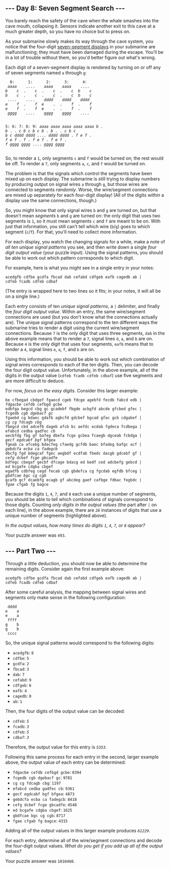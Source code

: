 <article class="day-desc"><h2>--- Day 8: Seven Segment Search ---</h2><p>You barely reach the safety of the cave when the whale smashes into the cave mouth, collapsing it. Sensors indicate another exit to this cave at a much greater depth, so you have no choice but to press on.</p>
<p>As your submarine slowly makes its way through the cave system, you notice that the four-digit <a href="https://en.wikipedia.org/wiki/Seven-segment_display" target="_blank">seven-segment displays</a> in your submarine are malfunctioning; <span title="Yes, just the four-digit seven-segment ones. Whole batch must have been faulty.">they must have been damaged</span> during the escape. You'll be in a lot of trouble without them, so you'd better figure out what's wrong.</p>
<p>Each digit of a seven-segment display is rendered by turning on or off any of seven segments named <code>a</code> through <code>g</code>:</p>
<pre><code>  0:      1:      2:      3:      4:
 <em>aaaa</em>    ....    <em>aaaa    aaaa</em>    ....
<em>b    c</em>  .    <em>c</em>  .    <em>c</em>  .    <em>c  b    c</em>
<em>b    c</em>  .    <em>c</em>  .    <em>c</em>  .    <em>c  b    c</em>
 ....    ....    <em>dddd    dddd    dddd</em>
<em>e    f</em>  .    <em>f  e</em>    .  .    <em>f</em>  .    <em>f</em>
<em>e    f</em>  .    <em>f  e</em>    .  .    <em>f</em>  .    <em>f</em>
 <em>gggg</em>    ....    <em>gggg    gggg</em>    ....

  5:      6:      7:      8:      9:
 <em>aaaa    aaaa    aaaa    aaaa    aaaa</em>
<em>b</em>    .  <em>b</em>    .  .    <em>c  b    c  b    c</em>
<em>b</em>    .  <em>b</em>    .  .    <em>c  b    c  b    c</em>
 <em>dddd    dddd</em>    ....    <em>dddd    dddd</em>
.    <em>f  e    f</em>  .    <em>f  e    f</em>  .    <em>f</em>
.    <em>f  e    f</em>  .    <em>f  e    f</em>  .    <em>f</em>
 <em>gggg    gggg</em>    ....    <em>gggg    gggg</em>
</code></pre>
<p>So, to render a <code>1</code>, only segments <code>c</code> and <code>f</code> would be turned on; the rest would be off. To render a <code>7</code>, only segments <code>a</code>, <code>c</code>, and <code>f</code> would be turned on.</p>
<p>The problem is that the signals which control the segments have been mixed up on each display. The submarine is still trying to display numbers by producing output on signal wires <code>a</code> through <code>g</code>, but those wires are connected to segments <em>randomly</em>. Worse, the wire/segment connections are mixed up separately for each four-digit display! (All of the digits <em>within</em> a display use the same connections, though.)</p>
<p>So, you might know that only signal wires <code>b</code> and <code>g</code> are turned on, but that doesn't mean <em>segments</em> <code>b</code> and <code>g</code> are turned on: the only digit that uses two segments is <code>1</code>, so it must mean segments <code>c</code> and <code>f</code> are meant to be on. With just that information, you still can't tell which wire (<code>b</code>/<code>g</code>) goes to which segment (<code>c</code>/<code>f</code>). For that, you'll need to collect more information.</p>
<p>For each display, you watch the changing signals for a while, make a note of <em>all ten unique signal patterns</em> you see, and then write down a single <em>four digit output value</em> (your puzzle input). Using the signal patterns, you should be able to work out which pattern corresponds to which digit.</p>
<p>For example, here is what you might see in a single entry in your notes:</p>
<pre><code>acedgfb cdfbe gcdfa fbcad dab cefabd cdfgeb eafb cagedb ab |
cdfeb fcadb cdfeb cdbaf</code></pre>
<p>(The entry is wrapped here to two lines so it fits; in your notes, it will all be on a single line.)</p>
<p>Each entry consists of ten <em>unique signal patterns</em>, a <code>|</code> delimiter, and finally the <em>four digit output value</em>. Within an entry, the same wire/segment connections are used (but you don't know what the connections actually are). The unique signal patterns correspond to the ten different ways the submarine tries to render a digit using the current wire/segment connections. Because <code>7</code> is the only digit that uses three segments, <code>dab</code> in the above example means that to render a <code>7</code>, signal lines <code>d</code>, <code>a</code>, and <code>b</code> are on. Because <code>4</code> is the only digit that uses four segments, <code>eafb</code> means that to render a <code>4</code>, signal lines <code>e</code>, <code>a</code>, <code>f</code>, and <code>b</code> are on.</p>
<p>Using this information, you should be able to work out which combination of signal wires corresponds to each of the ten digits. Then, you can decode the four digit output value. Unfortunately, in the above example, all of the digits in the output value (<code>cdfeb fcadb cdfeb cdbaf</code>) use five segments and are more difficult to deduce.</p>
<p>For now, <em>focus on the easy digits</em>. Consider this larger example:</p>
<pre><code>be cfbegad cbdgef fgaecd cgeb fdcge agebfd fecdb fabcd edb |
<em>fdgacbe</em> cefdb cefbgd <em>gcbe</em>
edbfga begcd cbg gc gcadebf fbgde acbgfd abcde gfcbed gfec |
fcgedb <em>cgb</em> <em>dgebacf</em> <em>gc</em>
fgaebd cg bdaec gdafb agbcfd gdcbef bgcad gfac gcb cdgabef |
<em>cg</em> <em>cg</em> fdcagb <em>cbg</em>
fbegcd cbd adcefb dageb afcb bc aefdc ecdab fgdeca fcdbega |
efabcd cedba gadfec <em>cb</em>
aecbfdg fbg gf bafeg dbefa fcge gcbea fcaegb dgceab fcbdga |
<em>gecf</em> <em>egdcabf</em> <em>bgf</em> bfgea
fgeab ca afcebg bdacfeg cfaedg gcfdb baec bfadeg bafgc acf |
<em>gebdcfa</em> <em>ecba</em> <em>ca</em> <em>fadegcb</em>
dbcfg fgd bdegcaf fgec aegbdf ecdfab fbedc dacgb gdcebf gf |
<em>cefg</em> dcbef <em>fcge</em> <em>gbcadfe</em>
bdfegc cbegaf gecbf dfcage bdacg ed bedf ced adcbefg gebcd |
<em>ed</em> bcgafe cdgba cbgef
egadfb cdbfeg cegd fecab cgb gbdefca cg fgcdab egfdb bfceg |
<em>gbdfcae</em> <em>bgc</em> <em>cg</em> <em>cgb</em>
gcafb gcf dcaebfg ecagb gf abcdeg gaef cafbge fdbac fegbdc |
<em>fgae</em> cfgab <em>fg</em> bagce
</code></pre>
<p>Because the digits <code>1</code>, <code>4</code>, <code>7</code>, and <code>8</code> each use a unique number of segments, you should be able to tell which combinations of signals correspond to those digits. Counting <em>only digits in the output values</em> (the part after <code>|</code> on each line), in the above example, there are <code><em>26</em></code> instances of digits that use a unique number of segments (highlighted above).</p>
<p><em>In the output values, how many times do digits <code>1</code>, <code>4</code>, <code>7</code>, or <code>8</code> appear?</em></p>
</article>
<p>Your puzzle answer was <code>493</code>.</p><article class="day-desc"><h2 id="part2">--- Part Two ---</h2><p>Through a little deduction, you should now be able to determine the remaining digits. Consider again the first example above:</p>
<pre><code>acedgfb cdfbe gcdfa fbcad dab cefabd cdfgeb eafb cagedb ab |
cdfeb fcadb cdfeb cdbaf</code></pre>
<p>After some careful analysis, the mapping between signal wires and segments only make sense in the following configuration:</p>
<pre><code> dddd
e    a
e    a
 ffff
g    b
g    b
 cccc
</code></pre>
<p>So, the unique signal patterns would correspond to the following digits:</p>
<ul>
<li><code>acedgfb</code>: <code>8</code></li>
<li><code>cdfbe</code>: <code>5</code></li>
<li><code>gcdfa</code>: <code>2</code></li>
<li><code>fbcad</code>: <code>3</code></li>
<li><code>dab</code>: <code>7</code></li>
<li><code>cefabd</code>: <code>9</code></li>
<li><code>cdfgeb</code>: <code>6</code></li>
<li><code>eafb</code>: <code>4</code></li>
<li><code>cagedb</code>: <code>0</code></li>
<li><code>ab</code>: <code>1</code></li>
</ul>
<p>Then, the four digits of the output value can be decoded:</p>
<ul>
<li><code>cdfeb</code>: <code><em>5</em></code></li>
<li><code>fcadb</code>: <code><em>3</em></code></li>
<li><code>cdfeb</code>: <code><em>5</em></code></li>
<li><code>cdbaf</code>: <code><em>3</em></code></li>
</ul>
<p>Therefore, the output value for this entry is <code><em>5353</em></code>.</p>
<p>Following this same process for each entry in the second, larger example above, the output value of each entry can be determined:</p>
<ul>
<li><code>fdgacbe cefdb cefbgd gcbe</code>: <code>8394</code></li>
<li><code>fcgedb cgb dgebacf gc</code>: <code>9781</code></li>
<li><code>cg cg fdcagb cbg</code>: <code>1197</code></li>
<li><code>efabcd cedba gadfec cb</code>: <code>9361</code></li>
<li><code>gecf egdcabf bgf bfgea</code>: <code>4873</code></li>
<li><code>gebdcfa ecba ca fadegcb</code>: <code>8418</code></li>
<li><code>cefg dcbef fcge gbcadfe</code>: <code>4548</code></li>
<li><code>ed bcgafe cdgba cbgef</code>: <code>1625</code></li>
<li><code>gbdfcae bgc cg cgb</code>: <code>8717</code></li>
<li><code>fgae cfgab fg bagce</code>: <code>4315</code></li>
</ul>
<p>Adding all of the output values in this larger example produces <code><em>61229</em></code>.</p>
<p>For each entry, determine all of the wire/segment connections and decode the four-digit output values. <em>What do you get if you add up all of the output values?</em></p>
</article>
<p>Your puzzle answer was <code>1010460</code>.</p>